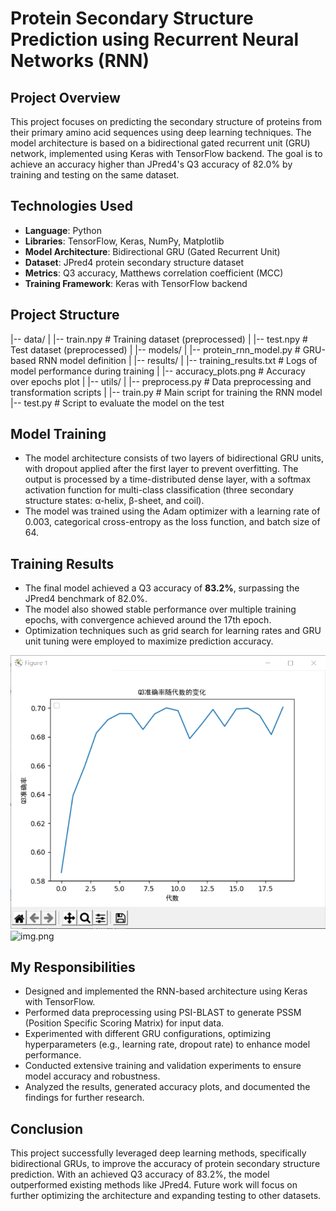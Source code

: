 # **Protein Secondary Structure Prediction using Recurrent Neural Networks (RNN)**

## **Project Overview**

This project focuses on predicting the secondary structure of proteins from their primary amino acid sequences using deep learning techniques. The model architecture is based on a bidirectional gated recurrent unit (GRU) network, implemented using Keras with TensorFlow backend. The goal is to achieve an accuracy higher than JPred4's Q3 accuracy of 82.0% by training and testing on the same dataset.

## **Technologies Used**

- **Language**: Python
- **Libraries**: TensorFlow, Keras, NumPy, Matplotlib
- **Model Architecture**: Bidirectional GRU (Gated Recurrent Unit)
- **Dataset**: JPred4 protein secondary structure dataset
- **Metrics**: Q3 accuracy, Matthews correlation coefficient (MCC)
- **Training Framework**: Keras with TensorFlow backend

## **Project Structure**

|-- data/
|   |-- train.npy                 # Training dataset (preprocessed)
|   |-- test.npy                  # Test dataset (preprocessed)
|
|-- models/
|   |-- protein_rnn_model.py      # GRU-based RNN model definition
|
|-- results/
|   |-- training_results.txt      # Logs of model performance during training
|   |-- accuracy_plots.png        # Accuracy over epochs plot
|
|-- utils/
|   |-- preprocess.py             # Data preprocessing and transformation scripts
|
|-- train.py                      # Main script for training the RNN model
|-- test.py                       # Script to evaluate the model on the test


## **Model Training**

- The model architecture consists of two layers of bidirectional GRU units, with dropout applied after the first layer to prevent overfitting. The output is processed by a time-distributed dense layer, with a softmax activation function for multi-class classification (three secondary structure states: α-helix, β-sheet, and coil).
- The model was trained using the Adam optimizer with a learning rate of 0.003, categorical cross-entropy as the loss function, and batch size of 64. 

## **Training Results**

- The final model achieved a Q3 accuracy of **83.2%**, surpassing the JPred4 benchmark of 82.0%.
- The model also showed stable performance over multiple training epochs, with convergence achieved around the 17th epoch.
- Optimization techniques such as grid search for learning rates and GRU unit tuning were employed to maximize prediction accuracy.

![img.png](media/result1.png)
![img.png](media/result2.png)

## **My Responsibilities**

- Designed and implemented the RNN-based architecture using Keras with TensorFlow.
- Performed data preprocessing using PSI-BLAST to generate PSSM (Position Specific Scoring Matrix) for input data.
- Experimented with different GRU configurations, optimizing hyperparameters (e.g., learning rate, dropout rate) to enhance model performance.
- Conducted extensive training and validation experiments to ensure model accuracy and robustness.
- Analyzed the results, generated accuracy plots, and documented the findings for further research.

## **Conclusion**

This project successfully leveraged deep learning methods, specifically bidirectional GRUs, to improve the accuracy of protein secondary structure prediction. With an achieved Q3 accuracy of 83.2%, the model outperformed existing methods like JPred4. Future work will focus on further optimizing the architecture and expanding testing to other datasets.
